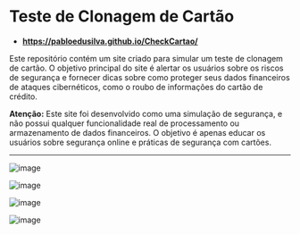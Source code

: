 # Teste de Clonagem de Cartão

* **https://pabloedusilva.github.io/CheckCartao/**

Este repositório contém um site criado para simular um teste de clonagem de cartão. O objetivo principal do site é alertar os usuários sobre os riscos de segurança e fornecer dicas sobre como proteger seus dados financeiros de ataques cibernéticos, como o roubo de informações do cartão de crédito.

**Atenção:** Este site foi desenvolvido como uma simulação de segurança, e não possui qualquer funcionalidade real de processamento ou armazenamento de dados financeiros. O objetivo é apenas educar os usuários sobre segurança online e práticas de segurança com cartões.

---

![image](https://github.com/user-attachments/assets/27524e58-1f82-4eaa-9f09-e6114708f5bc)

![image](https://github.com/user-attachments/assets/e17f9cdd-13f8-411c-be5c-efe2825e2cf1)

![image](https://github.com/user-attachments/assets/49cdb787-72d1-48d4-a0ba-a104b34ceaac)

![image](https://github.com/user-attachments/assets/fa5f8af2-2f63-407c-9b17-e840c38192e2)




